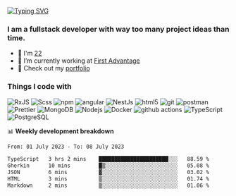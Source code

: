 [![Typing SVG](https://readme-typing-svg.herokuapp.com?color=%23e07a5f&size=40&center=false&vCenter=true&multiline=true&width=900&height=70&lines=Hi%2C+I'm+Oleg)](https://git.io/typing-svg)

<h3>
  I am a fullstack developer with way too many project ideas than time.
</h3>

- 🎂 I'm [22](https://github.com/ilmonyd/ilmonyd/commit/6cde17101c9eb7af8ae47223c1001023f610f045)
- 🔭 I’m currently working at [First Advantage](https://fadv.com/)
- 🗿 Check out my [portfolio](https://olegsemenov.pl)

<h3>Things I code with</h3>
<p>
  <img alt="RxJS" src="https://img.shields.io/badge/-RxJS-b7178c?style=flat-square&logo=reactivex&logoColor=white" />
  <img alt="Scss" src="https://img.shields.io/badge/-Scss-CC6699?style=flat-square&logo=sass&logoColor=white" />
  <img alt="npm" src="https://img.shields.io/badge/-NPM-CB3837?style=flat-square&logo=npm&logoColor=white" />
  <img alt="angular" src="https://img.shields.io/badge/-Angular-DD0031?style=flat-square&logo=angular&logoColor=white" />
  <img alt="NestJs" src="https://img.shields.io/badge/-NestJs-ea2845?style=flat-square&logo=nestjs&logoColor=white" />
  <img alt="html5" src="https://img.shields.io/badge/-HTML5-E34F26?style=flat-square&logo=html5&logoColor=white" />
  <img alt="git" src="https://img.shields.io/badge/-Git-F05032?style=flat-square&logo=git&logoColor=white" />
  <img alt="postman" src="https://img.shields.io/badge/-Postman-ff6c37?style=flat-square&logo=Postman&logoColor=white" />
  <img alt="Prettier" src="https://img.shields.io/badge/-Prettier-F7B93E?style=flat-square&logo=prettier&logoColor=white" />
  <img alt="MongoDB" src="https://img.shields.io/badge/-MongoDB-13aa52?style=flat-square&logo=mongodb&logoColor=white" />
  <img alt="Nodejs" src="https://img.shields.io/badge/-Nodejs-43853d?style=flat-square&logo=Node.js&logoColor=white" />
  <img alt="Docker" src="https://img.shields.io/badge/-Docker-46a2f1?style=flat-square&logo=docker&logoColor=white" />
  <img alt="github actions" src="https://img.shields.io/badge/-Github_Actions-2088FF?style=flat-square&logo=github-actions&logoColor=white" />
  <img alt="TypeScript" src="https://img.shields.io/badge/-TypeScript-007ACC?style=flat-square&logo=typescript&logoColor=white" />
  <img alt="PostgreSQL" src="https://img.shields.io/badge/-PostgreSQL-31648c?style=flat-square&logo=postgresql&logoColor=white" />
</p>

<p align="left">
</p>

📊 **Weekly development breakdown**
<!--START_SECTION:waka-->

```txt
From: 01 July 2023 - To: 08 July 2023

TypeScript   3 hrs 2 mins    ██████████████████████░░░   88.59 %
Gherkin      10 mins         █▒░░░░░░░░░░░░░░░░░░░░░░░   05.08 %
JSON         6 mins          ▓░░░░░░░░░░░░░░░░░░░░░░░░   03.02 %
HTML         3 mins          ▒░░░░░░░░░░░░░░░░░░░░░░░░   01.74 %
Markdown     2 mins          ▒░░░░░░░░░░░░░░░░░░░░░░░░   01.06 %
```

<!--END_SECTION:waka-->
